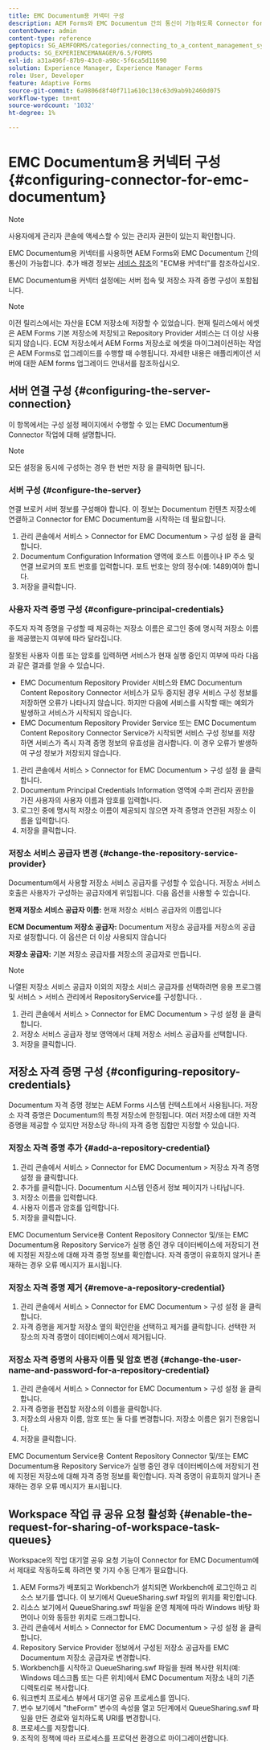 ```yaml
---
title: EMC Documentum용 커넥터 구성
description: AEM Forms와 EMC Documentum 간의 통신이 가능하도록 Connector for EMC Documentum을 구성하는 방법에 대해 알아봅니다.
contentOwner: admin
content-type: reference
geptopics: SG_AEMFORMS/categories/connecting_to_a_content_management_system
products: SG_EXPERIENCEMANAGER/6.5/FORMS
exl-id: a31a496f-87b9-43c0-a98c-5f6ca5d11690
solution: Experience Manager, Experience Manager Forms
role: User, Developer
feature: Adaptive Forms
source-git-commit: 6a9806d8f40f711a610c130c63d9ab9b2460d075
workflow-type: tm+mt
source-wordcount: '1032'
ht-degree: 1%

---
```


# EMC Documentum용 커넥터 구성 {#configuring-connector-for-emc-documentum}

>[!NOTE]
> 
> 사용자에게 관리자 콘솔에 액세스할 수 있는 관리자 권한이 있는지 확인합니다.

EMC Documentum용 커넥터를 사용하면 AEM Forms와 EMC Documentum 간의 통신이 가능합니다. 추가 배경 정보는 [서비스 참조](https://www.adobe.com/go/learn_aemforms_services_63)의 &quot;ECM용 커넥터&quot;를 참조하십시오.

EMC Documentum용 커넥터 설정에는 서버 접속 및 저장소 자격 증명 구성이 포함됩니다.

>[!NOTE]
>
>이전 릴리스에서는 자산을 ECM 저장소에 저장할 수 있었습니다. 현재 릴리스에서 에셋은 AEM Forms 기본 저장소에 저장되고 Repository Provider 서비스는 더 이상 사용되지 않습니다. ECM 저장소에서 AEM Forms 저장소로 에셋을 마이그레이션하는 작업은 AEM Forms로 업그레이드를 수행할 때 수행됩니다. 자세한 내용은 애플리케이션 서버에 대한 AEM forms 업그레이드 안내서를 참조하십시오.

## 서버 연결 구성 {#configuring-the-server-connection}

이 항목에서는 구성 설정 페이지에서 수행할 수 있는 EMC Documentum용 Connector 작업에 대해 설명합니다.

>[!NOTE]
>
>모든 설정을 동시에 구성하는 경우 한 번만 저장 을 클릭하면 됩니다.

### 서버 구성 {#configure-the-server}

연결 브로커 서버 정보를 구성해야 합니다. 이 정보는 Documentum 컨텐츠 저장소에 연결하고 Connector for EMC Documentum을 시작하는 데 필요합니다.

1. 관리 콘솔에서 서비스 > Connector for EMC Documentum > 구성 설정 을 클릭합니다.
1. Documentum Configuration Information 영역에 호스트 이름이나 IP 주소 및 연결 브로커의 포트 번호를 입력합니다. 포트 번호는 양의 정수(예: 1489)여야 합니다.
1. 저장을 클릭합니다.

### 사용자 자격 증명 구성 {#configure-principal-credentials}

주도자 자격 증명을 구성할 때 제공하는 저장소 이름은 로그인 중에 명시적 저장소 이름을 제공했는지 여부에 따라 달라집니다.

잘못된 사용자 이름 또는 암호를 입력하면 서비스가 현재 실행 중인지 여부에 따라 다음과 같은 결과를 얻을 수 있습니다.

* EMC Documentum Repository Provider 서비스와 EMC Documentum Content Repository Connector 서비스가 모두 중지된 경우 서비스 구성 정보를 저장하면 오류가 나타나지 않습니다. 하지만 다음에 서비스를 시작할 때는 예외가 발생하고 서비스가 시작되지 않습니다.
* EMC Documentum Repository Provider Service 또는 EMC Documentum Content Repository Connector Service가 시작되면 서비스 구성 정보를 저장하면 서비스가 즉시 자격 증명 정보의 유효성을 검사합니다. 이 경우 오류가 발생하여 구성 정보가 저장되지 않습니다.

1. 관리 콘솔에서 서비스 > Connector for EMC Documentum > 구성 설정 을 클릭합니다.
1. Documentum Principal Credentials Information 영역에 수퍼 관리자 권한을 가진 사용자의 사용자 이름과 암호를 입력합니다.
1. 로그인 중에 명시적 저장소 이름이 제공되지 않으면 자격 증명과 연관된 저장소 이름을 입력합니다.
1. 저장을 클릭합니다.

### 저장소 서비스 공급자 변경 {#change-the-repository-service-provider}

Documentum에서 사용할 저장소 서비스 공급자를 구성할 수 있습니다. 저장소 서비스 호출은 사용자가 구성하는 공급자에게 위임됩니다. 다음 옵션을 사용할 수 있습니다.

**현재 저장소 서비스 공급자 이름:** 현재 저장소 서비스 공급자의 이름입니다

**ECM Documentum 저장소 공급자:** Documentum 저장소 공급자를 저장소의 공급자로 설정합니다. 이 옵션은 더 이상 사용되지 않습니다

**저장소 공급자:** 기본 저장소 공급자를 저장소의 공급자로 만듭니다.

>[!NOTE]
>
>나열된 저장소 서비스 공급자 이외의 저장소 서비스 공급자를 선택하려면 응용 프로그램 및 서비스 > 서비스 관리에서 RepositoryService를 구성합니다. <!-- Fix broken link (See Managing Services) -->.

1. 관리 콘솔에서 서비스 > Connector for EMC Documentum > 구성 설정 을 클릭합니다.
1. 저장소 서비스 공급자 정보 영역에서 대체 저장소 서비스 공급자를 선택합니다.
1. 저장을 클릭합니다.

## 저장소 자격 증명 구성 {#configuring-repository-credentials}

Documentum 자격 증명 정보는 AEM Forms 시스템 컨텍스트에서 사용됩니다. 저장소 자격 증명은 Documentum의 특정 저장소에 한정됩니다. 여러 저장소에 대한 자격 증명을 제공할 수 있지만 저장소당 하나의 자격 증명 집합만 지정할 수 있습니다.

### 저장소 자격 증명 추가 {#add-a-repository-credential}

1. 관리 콘솔에서 서비스 > Connector for EMC Documentum > 저장소 자격 증명 설정 을 클릭합니다.
1. 추가를 클릭합니다. Documentum 시스템 인증서 정보 페이지가 나타납니다.
1. 저장소 이름을 입력합니다.
1. 사용자 이름과 암호를 입력합니다.
1. 저장을 클릭합니다.

EMC Documentum Service용 Content Repository Connector 및/또는 EMC Documentum용 Repository Service가 실행 중인 경우 데이터베이스에 저장되기 전에 지정된 저장소에 대해 자격 증명 정보를 확인합니다. 자격 증명이 유효하지 않거나 존재하는 경우 오류 메시지가 표시됩니다.

### 저장소 자격 증명 제거 {#remove-a-repository-credential}

1. 관리 콘솔에서 서비스 > Connector for EMC Documentum > 구성 설정 을 클릭합니다.
1. 자격 증명을 제거할 저장소 옆의 확인란을 선택하고 제거를 클릭합니다. 선택한 저장소의 자격 증명이 데이터베이스에서 제거됩니다.

### 저장소 자격 증명의 사용자 이름 및 암호 변경 {#change-the-user-name-and-password-for-a-repository-credential}

1. 관리 콘솔에서 서비스 > Connector for EMC Documentum > 구성 설정 을 클릭합니다.
1. 자격 증명을 편집할 저장소의 이름을 클릭합니다.
1. 저장소의 사용자 이름, 암호 또는 둘 다를 변경합니다. 저장소 이름은 읽기 전용입니다.
1. 저장을 클릭합니다.

EMC Documentum Service용 Content Repository Connector 및/또는 EMC Documentum용 Repository Service가 실행 중인 경우 데이터베이스에 저장되기 전에 지정된 저장소에 대해 자격 증명 정보를 확인합니다. 자격 증명이 유효하지 않거나 존재하는 경우 오류 메시지가 표시됩니다.

## Workspace 작업 큐 공유 요청 활성화 {#enable-the-request-for-sharing-of-workspace-task-queues}

Workspace의 작업 대기열 공유 요청 기능이 Connector for EMC Documentum에서 제대로 작동하도록 하려면 몇 가지 수동 단계가 필요합니다.

1. AEM Forms가 배포되고 Workbench가 설치되면 Workbench에 로그인하고 리소스 보기를 엽니다. 이 보기에서 QueueSharing.swf 파일의 위치를 확인합니다.
1. 리소스 보기에서 QueueSharing.swf 파일을 운영 체제에 따라 Windows 바탕 화면이나 이와 동등한 위치로 드래그합니다.
1. 관리 콘솔에서 서비스 > Connector for EMC Documentum > 구성 설정 을 클릭합니다.
1. Repository Service Provider 정보에서 구성된 저장소 공급자를 EMC Documentum 저장소 공급자로 변경합니다.
1. Workbench를 시작하고 QueueSharing.swf 파일을 원래 복사한 위치(예: Windows 데스크톱 또는 다른 위치)에서 EMC Documentum 저장소 내의 기존 디렉토리로 복사합니다.
1. 워크벤치 프로세스 뷰에서 대기열 공유 프로세스를 엽니다.
1. 변수 보기에서 &quot;theForm&quot; 변수의 속성을 열고 5단계에서 QueueSharing.swf 파일을 만든 경로와 일치하도록 URI를 변경합니다.
1. 프로세스를 저장합니다.
1. 조직의 정책에 따라 프로세스를 프로덕션 환경으로 마이그레이션합니다.
